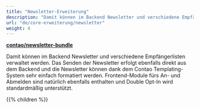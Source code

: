 ```yaml
---
title: "Newsletter-Erweiterung"
description: "Damit können im Backend Newsletter und verschiedene Empfängerlisten verwaltet werden."
url: "de/core-erweiterung/newsletter"
weight: 4
---
```


**[contao/newsletter-bundle](https://packagist.org/packages/contao/newsletter-bundle)**

Damit können im Backend Newsletter und verschiedene Empfängerlisten verwaltet werden. Das Senden der Newsletter erfolgt 
ebenfalls direkt aus dem Backend und die Newsletter können dank dem Contao Templating-System sehr einfach formatiert 
werden. Frontend-Module fürs An- und Abmelden sind natürlich ebenfalls enthalten und Double Opt-In wird standardmäßig 
unterstützt.

{{% children %}}
